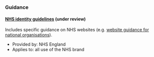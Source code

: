 ### Guidance

#### [NHS identity guidelines](http://www.nhsidentity.nhs.uk/) (under review)
Includes specific guidance on NHS websites (e.g. [website guidance for national organisations](http://www.nhsidentity.nhs.uk/all-guidelines/guidelines/national-organisations/websites)). 

* Provided by: NHS England
* Applies to: all use of the NHS brand